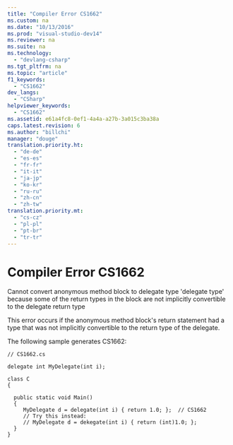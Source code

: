 ```yaml
---
title: "Compiler Error CS1662"
ms.custom: na
ms.date: "10/13/2016"
ms.prod: "visual-studio-dev14"
ms.reviewer: na
ms.suite: na
ms.technology: 
  - "devlang-csharp"
ms.tgt_pltfrm: na
ms.topic: "article"
f1_keywords: 
  - "CS1662"
dev_langs: 
  - "CSharp"
helpviewer_keywords: 
  - "CS1662"
ms.assetid: e61a4fc8-0ef1-4a4a-a27b-3a015c3ba38a
caps.latest.revision: 6
ms.author: "billchi"
manager: "douge"
translation.priority.ht: 
  - "de-de"
  - "es-es"
  - "fr-fr"
  - "it-it"
  - "ja-jp"
  - "ko-kr"
  - "ru-ru"
  - "zh-cn"
  - "zh-tw"
translation.priority.mt: 
  - "cs-cz"
  - "pl-pl"
  - "pt-br"
  - "tr-tr"
---
```

# Compiler Error CS1662
Cannot convert anonymous method block to delegate type 'delegate type' because some of the return types in the block are not implicitly convertible to the delegate return type  
  
 This error occurs if the anonymous method block's return statement had a type that was not implicitly convertible to the return type of the delegate.  
  
 The following sample generates CS1662:  
  
```  
// CS1662.cs  
  
delegate int MyDelegate(int i);  
  
class C  
{  
  
  public static void Main()  
  {  
     MyDelegate d = delegate(int i) { return 1.0; };  // CS1662  
     // Try this instead:  
     // MyDelegate d = dekegate(int i) { return (int)1.0; };  
  }  
}  
```